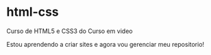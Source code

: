 # html-css
 Curso de HTML5 e CSS3 do Curso em video

Estou aprendendo a criar sites e agora vou gerenciar meu repositorio!